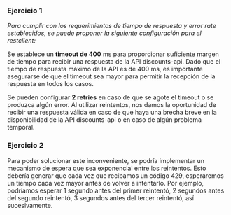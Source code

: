 ### Ejercicio 1

_Para cumplir con los requerimientos de tiempo de respuesta y error rate establecidos, se puede proponer la siguiente configuración para el restclient:_

Se establece un **timeout de 400** ms para proporcionar suficiente margen de tiempo para recibir una respuesta de la API discounts-api. Dado que el tiempo de respuesta máximo de la API es de 400 ms, es importante asegurarse de que el timeout sea mayor para permitir la recepción de la respuesta en todos los casos.

Se pueden configurar **2 retries** en caso de que se agote el timeout o se produzca algún error. Al utilizar reintentos, nos damos la oportunidad de recibir una respuesta válida en caso de que haya una brecha breve en la disponibilidad de la API discounts-api o en caso de algún problema temporal.

### Ejercicio 2

Para poder solucionar este inconveniente, se podría implementar un mecanismo de espera que sea exponencial entre los reintentos. Esto debería generar que cada vez que recibamos un código 429, esperaremos un tiempo cada vez mayor antes de volver a intentarlo. Por ejemplo, podríamos esperar 1 segundo antes del primer reintentó, 2 segundos antes del segundo reintentó, 3 segundos antes del tercer reintentó, así sucesivamente.
